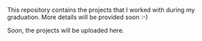 This repository contains the projects that I worked with during my graduation. More details will be provided soon :-)

Soon, the projects will be uploaded here.
